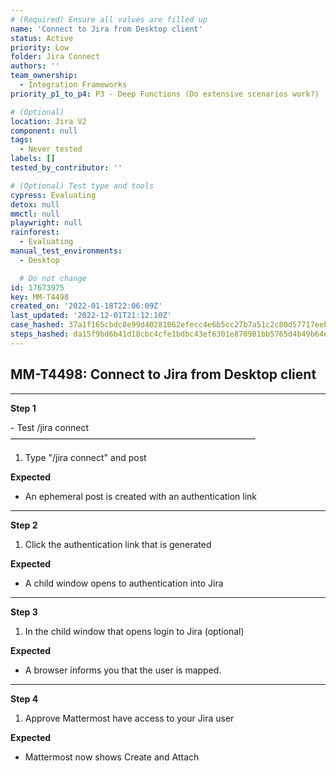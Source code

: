 ```yaml
---
# (Required) Ensure all values are filled up
name: 'Connect to Jira from Desktop client'
status: Active
priority: Low
folder: Jira Connect
authors: ''
team_ownership:
  - Integration Frameworks
priority_p1_to_p4: P3 - Deep Functions (Do extensive scenarios work?)

# (Optional)
location: Jira V2
component: null
tags:
  - Never tested
labels: []
tested_by_contributor: ''

# (Optional) Test type and tools
cypress: Evaluating
detox: null
mmctl: null
playwright: null
rainforest:
  - Evaluating
manual_test_environments:
  - Desktop

  # Do not change
id: 17673975
key: MM-T4498
created_on: '2022-01-18T22:06:09Z'
last_updated: '2022-12-01T21:12:10Z'
case_hashed: 37a1f165cbdc8e99d40281062efecc4e6b5cc27b7a51c2c80d57717eeb6bd293f5452c6afa073e50f83e66d862307e91
steps_hashed: da15f9bd6b41d18cbc4cfe1bdbc43ef6301e870981bb5765d4b49b64ef9d6e1d87f119eda44a7c9f72de69127bab0da7
---
```


<!-- (Auto-generated) Based on frontmatter's "key" and "name" -->

## MM-T4498: Connect to Jira from Desktop client

---

**Step 1**

\- Test /jira connect\
————————————————————————————

1. Type "/jira connect" and post

**Expected**

- An ephemeral post is created with an authentication link

---

**Step 2**

1. Click the authentication link that is generated

**Expected**

- A child window opens to authentication into Jira

---

**Step 3**

1. In the child window that opens login to Jira (optional)

**Expected**

- A browser informs you that the user is mapped.

---

**Step 4**

1. Approve Mattermost have access to your Jira user

**Expected**

- Mattermost now shows Create and Attach
